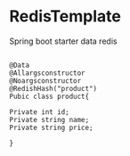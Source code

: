 # RedisTemplate


Spring boot starter data redis

```

@Data
@Allargsconstructor
@Noargsconstructor
@RedishHash("product")
Pubic class product{

Private int id;
Private string name;
Private string price;

}

```
